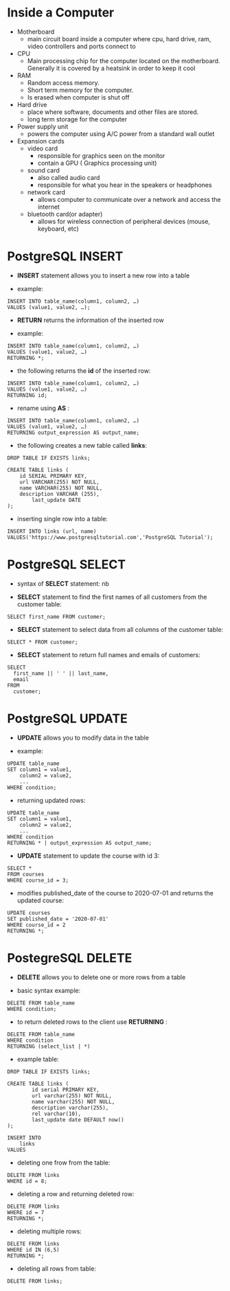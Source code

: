# Inside a Computer 
* Motherboard
    - main circuit board inside a computer where cpu, hard drive, ram, video controllers and ports connect to
* CPU
    - Main processing chip for the computer located on the motherboard.  Generally it is covered by a heatsink in order to keep it cool
* RAM
    - Random access memory.  
    - Short term memory for the computer.  
    - Is erased when computer is shut off
* Hard drive
    - place where software, documents and other files are stored.  
    - long term storage for the computer
* Power supply unit
    - powers the computer using A/C power from a standard wall outlet
* Expansion cards
    - video card
        - responsible for graphics seen on the monitor
        - contain a GPU ( Graphics processing unit)
    - sound card
        - also called audio card
        - responsible for what you hear in the speakers or headphones
    - network card
        -  allows computer to communicate over a network and access the internet
    - bluetooth card(or adapter)
        - allows for wireless connection of peripheral devices (mouse, keyboard, etc)

# PostgreSQL INSERT
* **INSERT** statement allows you to insert a new row into a table
- example:
```
INSERT INTO table_name(column1, column2, …)
VALUES (value1, value2, …);
```
* **RETURN** returns the information of the inserted row
- example:
```
INSERT INTO table_name(column1, column2, …)
VALUES (value1, value2, …)
RETURNING *;
```
- the following returns the **id** of the inserted row:
```
INSERT INTO table_name(column1, column2, …)
VALUES (value1, value2, …)
RETURNING id;
```
- rename using **AS** :
```
INSERT INTO table_name(column1, column2, …)
VALUES (value1, value2, …)
RETURNING output_expression AS output_name;
```
* the following creates a new table called **links**:
```
DROP TABLE IF EXISTS links;

CREATE TABLE links (
	id SERIAL PRIMARY KEY,
	url VARCHAR(255) NOT NULL,
	name VARCHAR(255) NOT NULL,
	description VARCHAR (255),
        last_update DATE
);
```
* inserting single row into a table:
```
INSERT INTO links (url, name)
VALUES('https://www.postgresqltutorial.com','PostgreSQL Tutorial');
```
# PostgreSQL SELECT
* syntax of **SELECT** statement:
  nb
- **SELECT** statement to find the first names of all customers from the customer table:
```
SELECT first_name FROM customer;
```
- **SELECT** statement to select data from all columns of the customer table:
```
SELECT * FROM customer;
```
 - **SELECT** statement to return full names and emails of customers:
 ```
 SELECT 
   first_name || ' ' || last_name,
   email
FROM 
   customer;
```
# PostgreSQL UPDATE
* **UPDATE** allows you to modify data in the table
- example:
```
UPDATE table_name
SET column1 = value1,
    column2 = value2,
    ...
WHERE condition;
```
- returning updated rows:
```
UPDATE table_name
SET column1 = value1,
    column2 = value2,
    ...
WHERE condition
RETURNING * | output_expression AS output_name;
```
- **UPDATE** statement to update the course with id 3:
```
SELECT * 
FROM courses
WHERE course_id = 3;
```
- modifies published_date of the course to 2020-07-01 and returns the updated course:
```
UPDATE courses
SET published_date = '2020-07-01'
WHERE course_id = 2
RETURNING *;
```
# PostegreSQL DELETE
* **DELETE** allows you to delete one or more rows from a table
- basic syntax example:
```
DELETE FROM table_name
WHERE condition;
```
- to return deleted rows to the client use **RETURNING** :
```
DELETE FROM table_name
WHERE condition
RETURNING (select_list | *)
```
* example table:
```
DROP TABLE IF EXISTS links;

CREATE TABLE links (
        id serial PRIMARY KEY,
        url varchar(255) NOT NULL,
        name varchar(255) NOT NULL,
        description varchar(255),
        rel varchar(10),
        last_update date DEFAULT now()
);

INSERT INTO
    links
VALUES

```
- deleting one frow from the table:
```
DELETE FROM links
WHERE id = 8;
```

- deleting a row and returning deleted row:
```
DELETE FROM links
WHERE id = 7
RETURNING *;
```
- deleting multiple rows:
```
DELETE FROM links
WHERE id IN (6,5)
RETURNING *;
```
- deleting all rows from table:
```
DELETE FROM links;
```